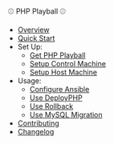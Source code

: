 &nbsp;⚾ PHP Playball ⚾

- [Overview](README.md)
- [Quick Start](quick-start.md)
- Set Up:
  - [Get PHP Playball](get-playball.md)
  - [Setup Control Machine](setup-control.md)
  - [Setup Host Machine](setup-host.md)
- Usage:
  - [Configure Ansible](configure-ansible.md)
  - [Use DeployPHP](use-deploy.md)
  - [Use Rollback](use-rollback.md)
  - [Use MySQL Migration](use-mysqlmigration.md)
- [Contributing](contributing.md)
- [Changelog](changelog.md)
